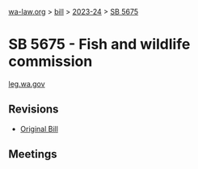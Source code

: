 [wa-law.org](/) > [bill](/bill/) > [2023-24](/bill/2023-24/) > [SB 5675](/bill/2023-24/sb/5675/)

# SB 5675 - Fish and wildlife commission
[leg.wa.gov](https://app.leg.wa.gov/billsummary?BillNumber=5675&Year=2023&Initiative=false)

## Revisions
* [Original Bill](1/)

## Meetings